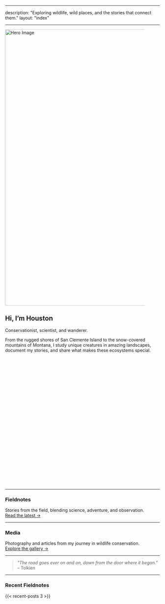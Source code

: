 
---

description: "Exploring wildlife, wild places, and the stories that connect them."
layout: "index"

---


<div class="hero-image-container">
  <img src="/img/Headshot.jpg" alt="Hero Image" style="width:900px; max-width:90%;">
</div>


## Hi, I’m Houston

Conservationist, scientist, and wanderer. 

From the rugged shores of San Clemente Island to the snow-covered mountains of Montana, I study unique creatures in amazing landscapes, document my stories, and share what makes these ecosystems special.

<div id="storymap" style="height: 400px; width:100%; margin-bottom: 30px;"></div>

<script>
  document.addEventListener('DOMContentLoaded', function() {
    var map = L.map('storymap').setView([34.05, -118.25], 8);

    L.tileLayer('https://{s}.tile.openstreetmap.org/{z}/{x}/{y}.png', {
      attribution: '&copy; OpenStreetMap contributors'
    }).addTo(map);

    L.marker([34.05, -118.25]).addTo(map)
      .bindPopup('This is Los Angeles')
      .openPopup();
  });
</script>

---

###  Fieldnotes
Stories from the field, blending science, adventure, and observation.  
[Read the latest →](/fieldnotes/)

---

###  Media
Photography and articles from my journey in wildlife conservation.  
[Explore the gallery →](/media/)

---

> *"The road goes ever on and on, down from the door where it began."* – Tolkien

---

### Recent Fieldnotes
{{< recent-posts 3 >}}
